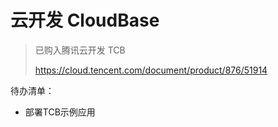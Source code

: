 # 云开发 CloudBase

> 已购入腾讯云开发 TCB
>
> https://cloud.tencent.com/document/product/876/51914

待办清单：

- 部署TCB示例应用